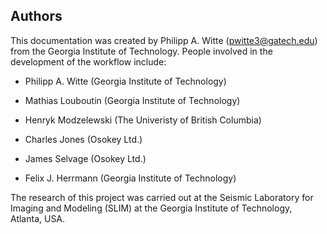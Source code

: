 
## Authors

This documentation was created by Philipp A. Witte (<pwitte3@gatech.edu>) from the Georgia Institute of Technology. People involved in the development of the workflow include:

- Philipp A. Witte (Georgia Institute of Technology)

- Mathias Louboutin (Georgia Institute of Technology)

- Henryk Modzelewski (The Univeristy of British Columbia)

- Charles Jones (Osokey Ltd.)

- James Selvage (Osokey Ltd.)

- Felix J. Herrmann (Georgia Institute of Technology)

The research of this project was carried out at the Seismic Laboratory for Imaging and Modeling (SLIM) at the Georgia Institute of Technology, Atlanta, USA.
